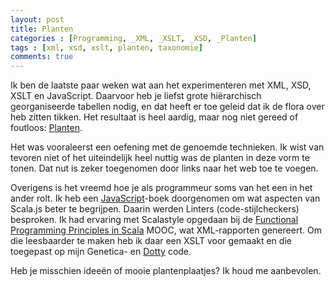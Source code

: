 ```yaml
---
layout: post
title: Planten
categories : [Programming, _XML, _XSLT, _XSD, _Planten]
tags : [xml, xsd, xslt, planten, taxonomie]
comments: true
---
```


Ik ben de laatste paar weken wat aan het experimenteren met XML, XSD, XSLT en JavaScript. Daarvoor heb je liefst grote hi&euml;rarchisch georganiseerde tabellen nodig, en dat heeft er toe geleid dat ik de flora over heb zitten tikken. Het resultaat is heel aardig, maar nog niet gereed of foutloos: <a href="{{ site.baseurl }}/statics/planten/Planten.xml" target="_blank">Planten</a>.

Het was vooraleerst een oefening met de genoemde technieken.
Ik wist van tevoren niet of het uiteindelijk heel nuttig was de planten in deze vorm te tonen. 
Dat nut is zeker toegenomen door links naar het web toe te voegen.

Overigens is het vreemd hoe je als programmeur soms van het een in het ander rolt.
Ik heb een <a href="/statics/ref/bronnen.html#lj" target="_blank">JavaScript</a>-boek doorgenomen om wat aspecten van Scala.js beter te begrijpen. Daarin werden Linters (code-stijlcheckers) besproken. Ik had ervaring met Scalastyle opgedaan bij de <a href="https://www.coursera.org/course/progfun" target="_blank">Functional Programming  Principles in Scala</a> MOOC, wat XML-rapporten genereert. Om die leesbaarder te maken heb ik daar een XSLT voor gemaakt en die toegepast op mijn Genetica- en <a href="https://dotty.epfl.ch/" target="_blank">Dotty</a> code. 

Heb je misschien idee&euml;n  of mooie plantenplaatjes? Ik houd me aanbevolen.








